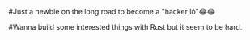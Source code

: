 #Just a newbie on the long road to become a "hacker lỏ"😂😂

#Wanna build some interested things with Rust but it seem to be hard.


